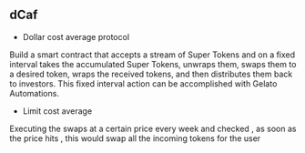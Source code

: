 ## dCaf

- Dollar cost average protocol

Build a smart contract that accepts a stream of Super Tokens and on a fixed interval takes the accumulated Super Tokens, unwraps them, swaps them to a desired token, wraps the received tokens, and then distributes them back to investors. This fixed interval action can be accomplished with Gelato Automations.

- Limit cost average

Executing the swaps at a certain price every week and checked , as soon as the price hits , this would swap all the incoming tokens for the user
